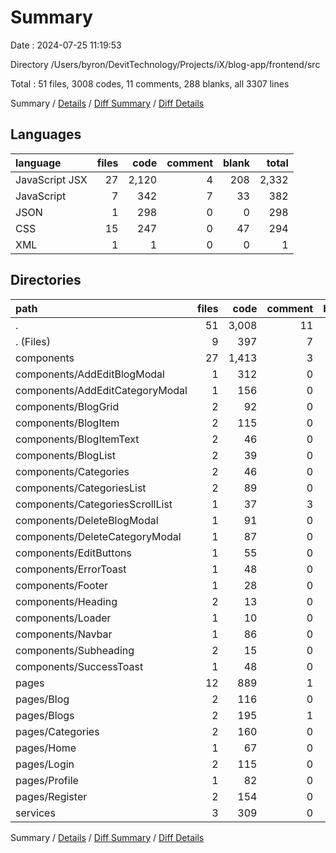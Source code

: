 # Summary

Date : 2024-07-25 11:19:53

Directory /Users/byron/DevitTechnology/Projects/iX/blog-app/frontend/src

Total : 51 files,  3008 codes, 11 comments, 288 blanks, all 3307 lines

Summary / [Details](details.md) / [Diff Summary](diff.md) / [Diff Details](diff-details.md)

## Languages
| language | files | code | comment | blank | total |
| :--- | ---: | ---: | ---: | ---: | ---: |
| JavaScript JSX | 27 | 2,120 | 4 | 208 | 2,332 |
| JavaScript | 7 | 342 | 7 | 33 | 382 |
| JSON | 1 | 298 | 0 | 0 | 298 |
| CSS | 15 | 247 | 0 | 47 | 294 |
| XML | 1 | 1 | 0 | 0 | 1 |

## Directories
| path | files | code | comment | blank | total |
| :--- | ---: | ---: | ---: | ---: | ---: |
| . | 51 | 3,008 | 11 | 288 | 3,307 |
| . (Files) | 9 | 397 | 7 | 20 | 424 |
| components | 27 | 1,413 | 3 | 145 | 1,561 |
| components/AddEditBlogModal | 1 | 312 | 0 | 15 | 327 |
| components/AddEditCategoryModal | 1 | 156 | 0 | 10 | 166 |
| components/BlogGrid | 2 | 92 | 0 | 19 | 111 |
| components/BlogItem | 2 | 115 | 0 | 18 | 133 |
| components/BlogItemText | 2 | 46 | 0 | 7 | 53 |
| components/BlogList | 2 | 39 | 0 | 7 | 46 |
| components/Categories | 2 | 46 | 0 | 6 | 52 |
| components/CategoriesList | 2 | 89 | 0 | 8 | 97 |
| components/CategoriesScrollList | 1 | 37 | 3 | 3 | 43 |
| components/DeleteBlogModal | 1 | 91 | 0 | 10 | 101 |
| components/DeleteCategoryModal | 1 | 87 | 0 | 10 | 97 |
| components/EditButtons | 1 | 55 | 0 | 4 | 59 |
| components/ErrorToast | 1 | 48 | 0 | 5 | 53 |
| components/Footer | 1 | 28 | 0 | 2 | 30 |
| components/Heading | 2 | 13 | 0 | 4 | 17 |
| components/Loader | 1 | 10 | 0 | 2 | 12 |
| components/Navbar | 1 | 86 | 0 | 6 | 92 |
| components/Subheading | 2 | 15 | 0 | 5 | 20 |
| components/SuccessToast | 1 | 48 | 0 | 4 | 52 |
| pages | 12 | 889 | 1 | 98 | 988 |
| pages/Blog | 2 | 116 | 0 | 15 | 131 |
| pages/Blogs | 2 | 195 | 1 | 19 | 215 |
| pages/Categories | 2 | 160 | 0 | 18 | 178 |
| pages/Home | 1 | 67 | 0 | 7 | 74 |
| pages/Login | 2 | 115 | 0 | 15 | 130 |
| pages/Profile | 1 | 82 | 0 | 12 | 94 |
| pages/Register | 2 | 154 | 0 | 12 | 166 |
| services | 3 | 309 | 0 | 25 | 334 |

Summary / [Details](details.md) / [Diff Summary](diff.md) / [Diff Details](diff-details.md)